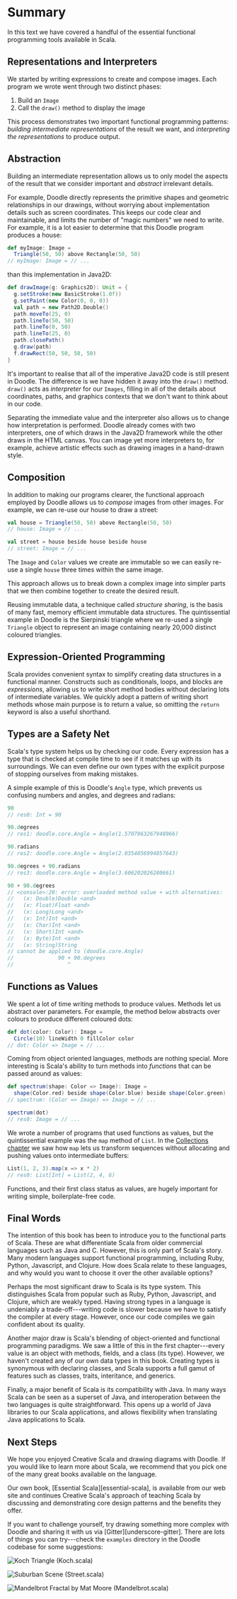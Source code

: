 # Summary

In this text we have covered a handful of the essential
functional programming tools available in Scala.

## Representations and Interpreters

We started by writing expressions to create and compose images.
Each program we wrote went through two distinct phases:

 1. Build an `Image`
 2. Call the `draw()` method to display the image

This process demonstrates two important functional programming patterns:
*building intermediate representations* of the result we want,
and *interpreting the representations* to produce output.

## Abstraction

Building an intermediate representation allows
us to only model the aspects of the result that we consider important
and *abstract* irrelevant details.

For example, Doodle directly represents the primitive shapes
and geometric relationships in our drawings,
without worrying about implementation details such as screen coordinates.
This keeps our code clear and maintainable,
and limits the number of "magic numbers" we need to write.
For example, it is a lot easier to determine
that this Doodle program produces a house:

~~~ scala
def myImage: Image =
  Triangle(50, 50) above Rectangle(50, 50)
// myImage: Image = // ...
~~~

than this implementation in Java2D:

~~~ scala
def drawImage(g: Graphics2D): Unit = {
  g.setStroke(new BasicStroke(1.0f))
  g.setPaint(new Color(0, 0, 0))
  val path = new Path2D.Double()
  path.moveTo(25, 0)
  path.lineTo(50, 50)
  path.lineTo(0, 50)
  path.lineTo(25, 0)
  path.closePath()
  g.draw(path)
  f.drawRect(50, 50, 50, 50)
}
~~~

It's important to realise that all of the imperative Java2D
code is still present in Doodle.
The difference is we have hidden it away into the `draw()` method.
`draw()` acts as *interpreter* for our `Images`,
filling in all of the details about coordinates, paths,
and graphics contexts that we don't want to think about in our code.

Separating the immediate value and the interpreter
also allows us to change how interpretation is performed.
Doodle already comes with two interpreters,
one of which draws in the Java2D framework
while the other draws in the HTML canvas.
You can image yet more interpreters to, for example,
achieve artistic effects such as drawing images in a hand-drawn style.

## Composition

In addition to making our programs clearer,
the functional approach employed by Doodle
allows us to *compose* images from other images.
For example, we can re-use our house to draw a street:

~~~ scala
val house = Triangle(50, 50) above Rectangle(50, 50)
// house: Image = // ...

val street = house beside house beside house
// street: Image = // ...
~~~

The `Image` and `Color` values we create are immutable
so we can easily re-use a single `house` three times within the same image.

This approach allows us to break down a complex image into simpler parts
that we then combine together to create the desired result.

Reusing immutable data, a technique called *structure sharing*,
is the basis of many fast, memory efficient immutable data structures.
The quintissential example in Doodle is the Sierpinski triangle
where we re-used a single `Triangle` object to represent an image
containing nearly 20,000 distinct coloured triangles.

## Expression-Oriented Programming

Scala provides convenient syntax to simplify
creating data structures in a functional manner.
Constructs such as conditionals, loops, and blocks are *expressions*,
allowing us to write short method bodies without
declaring lots of intermediate variables.
We quickly adopt a pattern of writing short methods
whose main purpose is to return a value,
so omitting the `return` keyword is also a useful shorthand.

## Types are a Safety Net

Scala's type system helps us by checking our code.
Every expression has a type that is checked at compile time
to see if it matches up with its surroundings.
We can even define our own types with the explicit purpose
of stopping ourselves from making mistakes.

A simple example of this is Doodle's `Angle` type,
which prevents us confusing numbers and angles,
and degrees and radians:

~~~ scala
90
// res0: Int = 90

90.degrees
// res1: doodle.core.Angle = Angle(1.5707963267948966)

90.radians
// res2: doodle.core.Angle = Angle(2.0354056994857643)

90.degrees + 90.radians
// res3: doodle.core.Angle = Angle(3.606202026280661)

90 + 90.degrees
// <console>:20: error: overloaded method value + with alternatives:
//   (x: Double)Double <and>
//   (x: Float)Float <and>
//   (x: Long)Long <and>
//   (x: Int)Int <and>
//   (x: Char)Int <and>
//   (x: Short)Int <and>
//   (x: Byte)Int <and>
//   (x: String)String
// cannot be applied to (doodle.core.Angle)
//              90 + 90.degrees
//                 ^
~~~

## Functions as Values

We spent a lot of time writing methods to produce values.
Methods let us abstract over parameters.
For example, the method below abstracts over colours
to produce different coloured dots:

~~~ scala
def dot(color: Color): Image =
  Circle(10) lineWidth 0 fillColor color
// dot: Color => Image = // ...
~~~

Coming from object oriented languages,
methods are nothing special.
More interesting is Scala's ability to turn methods into *functions*
that can be passed around as values:

~~~ scala
def spectrum(shape: Color => Image): Image =
  shape(Color.red) beside shape(Color.blue) beside shape(Color.green)
// spectrum: (Color => Image) => Image = // ...

spectrum(dot)
// res0: Image = // ...
~~~

We wrote a number of programs that used functions as values,
but the quintissential example was the `map` method of `List`.
In the [Collections chapter](#collections) we saw
how `map` lets us transform sequences without allocating
and pushing values onto intermediate buffers:

~~~ scala
List(1, 2, 3).map(x => x * 2)
// res0: List[Int] = List(2, 4, 6)
~~~

Functions, and their first class status as values,
are hugely important for writing simple, boilerplate-free code.

## Final Words

The intention of this book has been to introduce you
to the functional parts of Scala.
These are what differentiate Scala from
older commercial languages such as Java and C.
However, this is only part of Scala's story.
Many modern languages support functional programming,
including Ruby, Python, Javascript, and Clojure.
How does Scala relate to these languages,
and why would you want to choose it over
the other available options?

Perhaps the most significant draw to Scala is its type system.
This distinguishes Scala from popular
such as Ruby, Python, Javascript, and Clojure, which are weakly typed.
Having strong types in a language is undeniably a trade-off---writing
code is slower because we have to satisfy the compiler at every stage.
However, once our code compiles we gain
confident about its quality.

Another major draw is Scala's blending of
object-oriented and functional programming paradigms.
We saw a little of this in the first chapter---every value is an object
with methods, fields, and a class (its type).
However, we haven't created any of our own data types in this book.
Creating types is synonymous with declaring classes,
and Scala supports a full gamut of features
such as classes, traits, interitance, and generics.

Finally, a major benefit of Scala is its compatibility with Java.
In many ways Scala can be seen as a superset of Java,
and interoperation between the two languages is quite straightforward.
This opens up a world of Java libraries to our Scala applications,
and allows flexibility when translating Java applications to Scala.

## Next Steps

We hope you enjoyed Creative Scala and drawing diagrams with Doodle.
If you would like to learn more about Scala,
we recommend that you pick one of the many great books available on the language.

Our own book, [Essential Scala][essential-scala], is available from our web site
and continues Creative Scala's approach of teaching Scala by
discussing and demonstrating core design patterns and the benefits they offer.

If you want to challenge yourself,
try drawing something more complex with Doodle and
sharing it with us via [Gitter][underscore-gitter].
There are lots of things you can try---check the `examples` directory
in the Doodle codebase for some suggestions:

![Koch Triangle (Koch.scala)](src/pages/summary/koch.png)

![Suburban Scene (Street.scala)](src/pages/summary/street.png)

![Mandelbrot Fractal by Mat Moore (Mandelbrot.scala)](src/pages/summary/mandelbrot.png)
